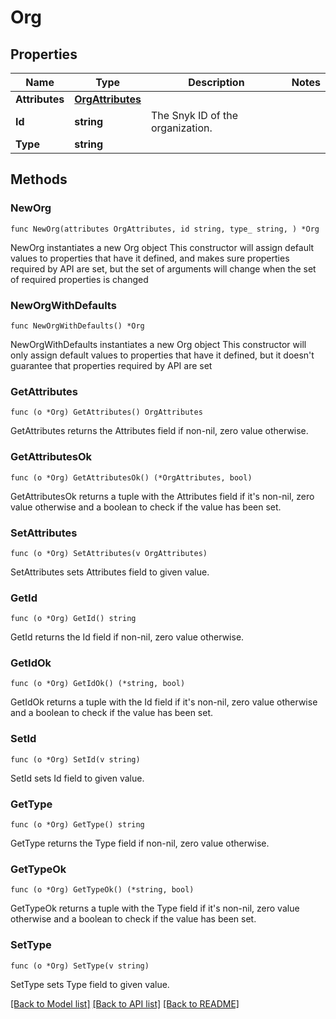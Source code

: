 # Org

## Properties

Name | Type | Description | Notes
------------ | ------------- | ------------- | -------------
**Attributes** | [**OrgAttributes**](OrgAttributes.md) |  | 
**Id** | **string** | The Snyk ID of the organization. | 
**Type** | **string** |  | 

## Methods

### NewOrg

`func NewOrg(attributes OrgAttributes, id string, type_ string, ) *Org`

NewOrg instantiates a new Org object
This constructor will assign default values to properties that have it defined,
and makes sure properties required by API are set, but the set of arguments
will change when the set of required properties is changed

### NewOrgWithDefaults

`func NewOrgWithDefaults() *Org`

NewOrgWithDefaults instantiates a new Org object
This constructor will only assign default values to properties that have it defined,
but it doesn't guarantee that properties required by API are set

### GetAttributes

`func (o *Org) GetAttributes() OrgAttributes`

GetAttributes returns the Attributes field if non-nil, zero value otherwise.

### GetAttributesOk

`func (o *Org) GetAttributesOk() (*OrgAttributes, bool)`

GetAttributesOk returns a tuple with the Attributes field if it's non-nil, zero value otherwise
and a boolean to check if the value has been set.

### SetAttributes

`func (o *Org) SetAttributes(v OrgAttributes)`

SetAttributes sets Attributes field to given value.


### GetId

`func (o *Org) GetId() string`

GetId returns the Id field if non-nil, zero value otherwise.

### GetIdOk

`func (o *Org) GetIdOk() (*string, bool)`

GetIdOk returns a tuple with the Id field if it's non-nil, zero value otherwise
and a boolean to check if the value has been set.

### SetId

`func (o *Org) SetId(v string)`

SetId sets Id field to given value.


### GetType

`func (o *Org) GetType() string`

GetType returns the Type field if non-nil, zero value otherwise.

### GetTypeOk

`func (o *Org) GetTypeOk() (*string, bool)`

GetTypeOk returns a tuple with the Type field if it's non-nil, zero value otherwise
and a boolean to check if the value has been set.

### SetType

`func (o *Org) SetType(v string)`

SetType sets Type field to given value.



[[Back to Model list]](../README.md#documentation-for-models) [[Back to API list]](../README.md#documentation-for-api-endpoints) [[Back to README]](../README.md)


